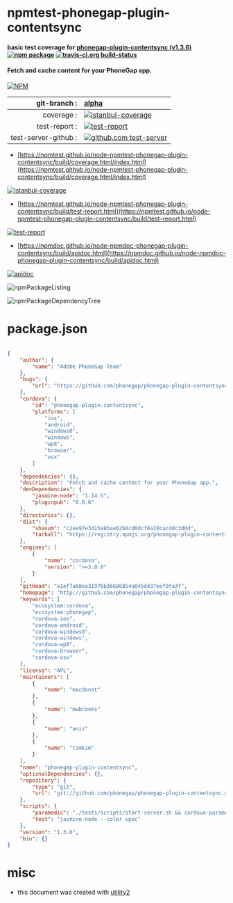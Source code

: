 # npmtest-phonegap-plugin-contentsync

#### basic test coverage for  [phonegap-plugin-contentsync (v1.3.6)](http://github.com/phonegap/phonegap-plugin-contentsync#readme)  [![npm package](https://img.shields.io/npm/v/npmtest-phonegap-plugin-contentsync.svg?style=flat-square)](https://www.npmjs.org/package/npmtest-phonegap-plugin-contentsync) [![travis-ci.org build-status](https://api.travis-ci.org/npmtest/node-npmtest-phonegap-plugin-contentsync.svg)](https://travis-ci.org/npmtest/node-npmtest-phonegap-plugin-contentsync)

#### Fetch and cache content for your PhoneGap app.

[![NPM](https://nodei.co/npm/phonegap-plugin-contentsync.png?downloads=true&downloadRank=true&stars=true)](https://www.npmjs.com/package/phonegap-plugin-contentsync)

| git-branch : | [alpha](https://github.com/npmtest/node-npmtest-phonegap-plugin-contentsync/tree/alpha)|
|--:|:--|
| coverage : | [![istanbul-coverage](https://npmtest.github.io/node-npmtest-phonegap-plugin-contentsync/build/coverage.badge.svg)](https://npmtest.github.io/node-npmtest-phonegap-plugin-contentsync/build/coverage.html/index.html)|
| test-report : | [![test-report](https://npmtest.github.io/node-npmtest-phonegap-plugin-contentsync/build/test-report.badge.svg)](https://npmtest.github.io/node-npmtest-phonegap-plugin-contentsync/build/test-report.html)|
| test-server-github : | [![github.com test-server](https://npmtest.github.io/node-npmtest-phonegap-plugin-contentsync/GitHub-Mark-32px.png)](https://npmtest.github.io/node-npmtest-phonegap-plugin-contentsync/build/app/index.html) | | build-artifacts : | [![build-artifacts](https://npmtest.github.io/node-npmtest-phonegap-plugin-contentsync/glyphicons_144_folder_open.png)](https://github.com/npmtest/node-npmtest-phonegap-plugin-contentsync/tree/gh-pages/build)|

- [https://npmtest.github.io/node-npmtest-phonegap-plugin-contentsync/build/coverage.html/index.html](https://npmtest.github.io/node-npmtest-phonegap-plugin-contentsync/build/coverage.html/index.html)

[![istanbul-coverage](https://npmtest.github.io/node-npmtest-phonegap-plugin-contentsync/build/screenCapture.buildCi.browser.%252Ftmp%252Fbuild%252Fcoverage.lib.html.png)](https://npmtest.github.io/node-npmtest-phonegap-plugin-contentsync/build/coverage.html/index.html)

- [https://npmtest.github.io/node-npmtest-phonegap-plugin-contentsync/build/test-report.html](https://npmtest.github.io/node-npmtest-phonegap-plugin-contentsync/build/test-report.html)

[![test-report](https://npmtest.github.io/node-npmtest-phonegap-plugin-contentsync/build/screenCapture.buildCi.browser.%252Ftmp%252Fbuild%252Ftest-report.html.png)](https://npmtest.github.io/node-npmtest-phonegap-plugin-contentsync/build/test-report.html)

- [https://npmdoc.github.io/node-npmdoc-phonegap-plugin-contentsync/build/apidoc.html](https://npmdoc.github.io/node-npmdoc-phonegap-plugin-contentsync/build/apidoc.html)

[![apidoc](https://npmdoc.github.io/node-npmdoc-phonegap-plugin-contentsync/build/screenCapture.buildCi.browser.%252Ftmp%252Fbuild%252Fapidoc.html.png)](https://npmdoc.github.io/node-npmdoc-phonegap-plugin-contentsync/build/apidoc.html)

![npmPackageListing](https://npmtest.github.io/node-npmtest-phonegap-plugin-contentsync/build/screenCapture.npmPackageListing.svg)

![npmPackageDependencyTree](https://npmtest.github.io/node-npmtest-phonegap-plugin-contentsync/build/screenCapture.npmPackageDependencyTree.svg)



# package.json

```json

{
    "author": {
        "name": "Adobe PhoneGap Team"
    },
    "bugs": {
        "url": "https://github.com/phonegap/phonegap-plugin-contentsync/issues"
    },
    "cordova": {
        "id": "phonegap-plugin-contentsync",
        "platforms": [
            "ios",
            "android",
            "windows8",
            "windows",
            "wp8",
            "browser",
            "osx"
        ]
    },
    "dependencies": {},
    "description": "Fetch and cache content for your PhoneGap app.",
    "devDependencies": {
        "jasmine-node": "1.14.5",
        "pluginpub": "0.0.6"
    },
    "directories": {},
    "dist": {
        "shasum": "c2ee97e3d15a8bae62b0cd0dcf8a20cac48c3d0d",
        "tarball": "https://registry.npmjs.org/phonegap-plugin-contentsync/-/phonegap-plugin-contentsync-1.3.6.tgz"
    },
    "engines": [
        {
            "name": "cordova",
            "version": ">=3.0.0"
        }
    ],
    "gitHead": "a1ef7a60ea31976b36686854a045d437eef0fa3f",
    "homepage": "http://github.com/phonegap/phonegap-plugin-contentsync#readme",
    "keywords": [
        "ecosystem:cordova",
        "ecosystem:phonegap",
        "cordova-ios",
        "cordova-android",
        "cordova-windows8",
        "cordova-windows",
        "cordova-wp8",
        "cordova-browser",
        "cordova-osx"
    ],
    "license": "APL",
    "maintainers": [
        {
            "name": "macdonst"
        },
        {
            "name": "mwbrooks"
        },
        {
            "name": "anis"
        },
        {
            "name": "timkim"
        }
    ],
    "name": "phonegap-plugin-contentsync",
    "optionalDependencies": {},
    "repository": {
        "type": "git",
        "url": "git://github.com/phonegap/phonegap-plugin-contentsync.git"
    },
    "scripts": {
        "paramedic": "./tests/scripts/start-server.sh && cordova-paramedic --platform ios && ./tests/scripts/stop-server.sh",
        "test": "jasmine-node --color spec"
    },
    "version": "1.3.6",
    "bin": {}
}
```



# misc
- this document was created with [utility2](https://github.com/kaizhu256/node-utility2)
